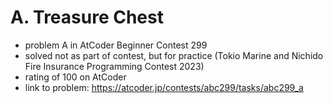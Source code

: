 # A. Treasure Chest

* problem A in AtCoder Beginner Contest 299
* solved not as part of contest, but for practice (Tokio Marine and Nichido Fire Insurance Programming Contest 2023)
* rating of 100 on AtCoder
* link to problem: https://atcoder.jp/contests/abc299/tasks/abc299_a